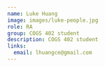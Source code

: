 ```yaml
---
name: Luke Huang
image: images/luke-people.jpg
role: RA
group: COGS 402 student 
description: COGS 402 student
links:
  email: lhuangce@gmail.com
---
```

